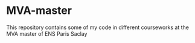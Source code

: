 # MVA-master
This repository contains some of my code in different courseworks at the MVA master of ENS Paris Saclay
